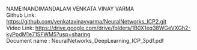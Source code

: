 NAME:NANDIMANDALAM VENKATA VINAY VARMA\
Github Link: https://github.com/venkatavinayvarma/NeuralNetworks_ICP2.git \
Video Link: https://drive.google.com/drive/folders/1B0X1eq38WGeVXGh2-kyPpdM1e71SFWM5?usp=sharing \
Document name : NeuralNetworks_DeepLearning_ICP_3pdf.pdf
